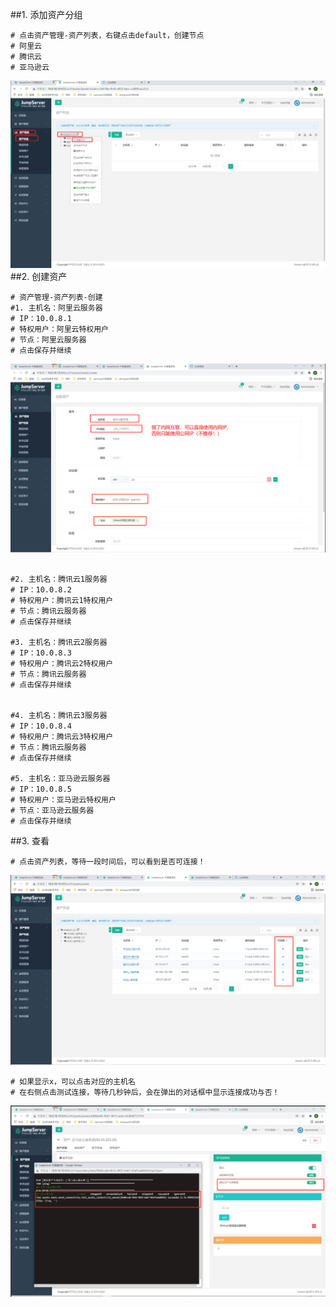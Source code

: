 ##1. 添加资产分组
```shell
# 点击资产管理-资产列表，右键点击default，创建节点
# 阿里云
# 腾讯云
# 亚马逊云
```
![jumpserver20](../../../assets/images/jumpserver20.png)
##2. 创建资产
```shell
# 资产管理-资产列表-创建
#1. 主机名：阿里云服务器
# IP：10.0.8.1      
# 特权用户：阿里云特权用户
# 节点：阿里云服务器
# 点击保存并继续
```
![jumpserver21](../../../assets/images/jumpserver21.png)
```shell

#2. 主机名：腾讯云1服务器
# IP：10.0.8.2
# 特权用户：腾讯云1特权用户
# 节点：腾讯云服务器
# 点击保存并继续

#3. 主机名：腾讯云2服务器
# IP：10.0.8.3
# 特权用户：腾讯云2特权用户
# 节点：腾讯云服务器
# 点击保存并继续


#4. 主机名：腾讯云3服务器
# IP：10.0.8.4
# 特权用户：腾讯云3特权用户
# 节点：腾讯云服务器
# 点击保存并继续

#5. 主机名：亚马逊云服务器
# IP：10.0.8.5
# 特权用户：亚马逊云特权用户
# 节点：亚马逊云服务器
# 点击保存并继续
```
##3. 查看
```shell
# 点击资产列表，等待一段时间后，可以看到是否可连接！
```
![jumpserver22](../../../assets/images/jumpserver22.png)
```shell
# 如果显示x，可以点击对应的主机名
# 在右侧点击测试连接，等待几秒钟后，会在弹出的对话框中显示连接成功与否！
```
![jumpserver23](../../../assets/images/jumpserver23.png)
